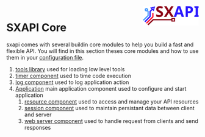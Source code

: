 <img align="right" height="50" src="https://raw.githubusercontent.com/startxfr/sxapi-core/v0.0.66-docker/docs/assets/logo.svg?sanitize=true">

# SXAPI Core

sxapi comes with several buildin core modules to help you build a fast and flexible API. 
You will find in this section theses core modules and how to use them in your 
[configuration file](../guides/2.Configure.md).

1. [tools library](tools.md) used for loading low level tools
2. [timer component](timer.md) used to time code execution
3. [log component](log.md) used to log application action
4. [Application](app.md) main application component used to configure and start application
   1. [resource component](resource.md) used to access and manage your API resources
   2. [session component](session.md) used to maintain persistant data between client and server
   3. [web server component](ws.md) used to handle request from clients and send responses
